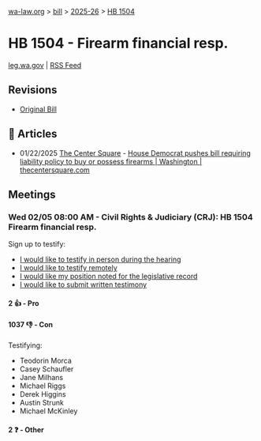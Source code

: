 [wa-law.org](/) > [bill](/bill/) > [2025-26](/bill/2025-26/) > [HB 1504](/bill/2025-26/hb/1504/)

# HB 1504 - Firearm financial resp.
[leg.wa.gov](https://app.leg.wa.gov/billsummary?BillNumber=1504&Year=2025&Initiative=false) | [RSS Feed](./rss.xml)

## Revisions
* [Original Bill](1/)

## 📰 Articles
* 01/22/2025 [The Center Square](/org/the_center_square/) - [House Democrat pushes bill requiring liability policy to buy or possess firearms | Washington | thecentersquare.com](https://www.thecentersquare.com/washington/article_5d3707ec-d8f8-11ef-887b-dbfe2e974c57.html#:~:text=House%20Bill%201504)

## Meetings
### Wed 02/05 08:00 AM - Civil Rights & Judiciary (CRJ): HB 1504 Firearm financial resp.
Sign up to testify:
* [I would like to testify in person during the hearing](https://app.leg.wa.gov/csi/Testifier/Add?chamber=House&mId=32689&aId=162744&caId=25366&tId=1)
* [I would like to testify remotely](https://app.leg.wa.gov/csi/Testifier/Add?chamber=House&mId=32689&aId=162744&caId=25366&tId=2)
* [I would like my position noted for the legislative record](https://app.leg.wa.gov/csi/Testifier/Add?chamber=House&mId=32689&aId=162744&caId=25366&tId=3)
* [I would like to submit written testimony](https://app.leg.wa.gov/csi/Testifier/Add?chamber=House&mId=32689&aId=162744&caId=25366&tId=4)

#### 2 👍 - Pro

#### 1037 👎 - Con
Testifying:
* Teodorin Morca
* Casey Schaufler
* Jane Milhans
* Michael Riggs
* Derek Higgins
* Austin Strunk
* Michael McKinley

#### 2 ❓ - Other
